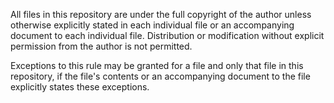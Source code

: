 All files in this repository are under the full copyright of the author unless
otherwise explicitly stated in each individual file or an accompanying document
to each individual file. Distribution or modification without explicit
permission from the author is not permitted.

Exceptions to this rule may be granted for a file and only that file in this
repository, if the file's contents or an accompanying document to the file
explicitly states these exceptions.
